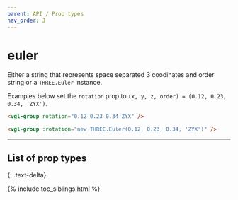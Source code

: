 ```yaml
---
parent: API / Prop types
nav_order: J
---
```


# euler
Either a string that represents space separated 3 coodinates and order string or
a `THREE.Euler` instance.

Examples below set the `rotation` prop to
`(x, y, z, order) = (0.12, 0.23, 0.34, 'ZYX')`.

```html
<vgl-group rotation="0.12 0.23 0.34 ZYX" />
```

```html
<vgl-group :rotation="new THREE.Euler(0.12, 0.23, 0.34, 'ZYX')" />
```

---

## List of prop types
{: .text-delta}

{% include toc_siblings.html %}
